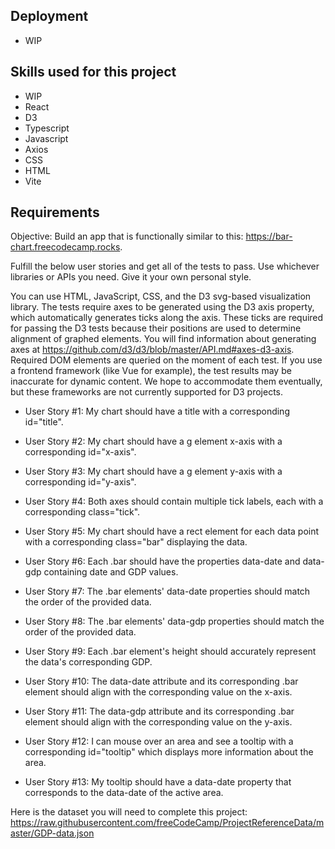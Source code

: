 ## Deployment
* WIP

## Skills used for this project
* WIP
* React
* D3
* Typescript
* Javascript
* Axios
* CSS
* HTML 
* Vite

## Requirements
Objective: Build an app that is functionally similar to this: https://bar-chart.freecodecamp.rocks.

Fulfill the below user stories and get all of the tests to pass. Use whichever libraries or APIs you need. Give it your own personal style.

You can use HTML, JavaScript, CSS, and the D3 svg-based visualization library. The tests require axes to be generated using the D3 axis property, which automatically generates ticks along the axis. These ticks are required for passing the D3 tests because their positions are used to determine alignment of graphed elements. You will find information about generating axes at https://github.com/d3/d3/blob/master/API.md#axes-d3-axis. Required DOM elements are queried on the moment of each test. If you use a frontend framework (like Vue for example), the test results may be inaccurate for dynamic content. We hope to accommodate them eventually, but these frameworks are not currently supported for D3 projects.

* User Story #1: My chart should have a title with a corresponding id="title".

* User Story #2: My chart should have a g element x-axis with a corresponding id="x-axis".

* User Story #3: My chart should have a g element y-axis with a corresponding id="y-axis".

* User Story #4: Both axes should contain multiple tick labels, each with a corresponding class="tick".

* User Story #5: My chart should have a rect element for each data point with a corresponding class="bar" displaying the data.

* User Story #6: Each .bar should have the properties data-date and data-gdp containing date and GDP values.

* User Story #7: The .bar elements' data-date properties should match the order of the provided data.

* User Story #8: The .bar elements' data-gdp properties should match the order of the provided data.

* User Story #9: Each .bar element's height should accurately represent the data's corresponding GDP.

* User Story #10: The data-date attribute and its corresponding .bar element should align with the corresponding value on the x-axis.

* User Story #11: The data-gdp attribute and its corresponding .bar element should align with the corresponding value on the y-axis.

* User Story #12: I can mouse over an area and see a tooltip with a corresponding id="tooltip" which displays more information about the area.

* User Story #13: My tooltip should have a data-date property that corresponds to the data-date of the active area.


Here is the dataset you will need to complete this project: https://raw.githubusercontent.com/freeCodeCamp/ProjectReferenceData/master/GDP-data.json